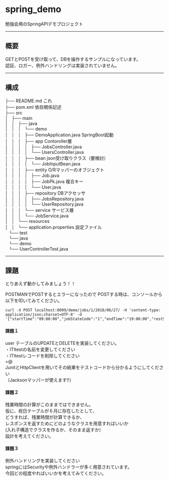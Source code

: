 # spring_demo

勉強会用のSpringAPIデモプロジェクト  

---
## 概要
GETとPOSTを受け取って、DBを操作するサンプルになっています。  
認証、ロガー、例外ハンドリングは実装されていません。

---
## 構成
├── README.md	                    これ  
├── pom.xml		                     依存関係記述  
├── src  
│   ├── main  
│   │   ├── java  
│   │   │   └── demo  
│   │   │       ├── DemoApplication.java      SpringBoot起動  
│   │   │       ├── app							Contoroller層  
│   │   │       │   ├── JobsController.java  
│   │   │       │   └── UsersController.java  
│   │   │       ├── bean							json受け取りクラス（要検討）  
│   │   │       │   └── JobInputBean.java  
│   │   │       ├── entity						O/Rマッパーのオブジェクト  
│   │   │       │   ├── Job.java  
│   │   │       │   ├── JobPk.java				複合キー  
│   │   │       │   └── User.java  
│   │   │       ├── repository					DBアクセッサ  
│   │   │       │   ├── JobsRepository.java  
│   │   │       │   └── UserRepository.java  
│   │   │       └── service						サービス層  
│   │   │           └── JobService.java  
│   │   └── resources  
│   │       └── application.properties			設定ファイル  
   └── test  
       └── java  
           └── demo  
               └── UserControllerTest.java  

---
## 課題
とりあえず動かしてみましょう！！

POSTMANでPOSTするとエラーになったので
POSTする時は、コンソールから以下を叩いてみてください。

```
curl -X POST localhost:8099/demo/jobs/1/2018/06/27/ -H 'content-type: application/json;charset=UTF-8' -d '{"startTime":"09:00:00","jobStateCode":"1","endTime":"19:00:00","restStartTime":"","restEndTime":"","jobStateName":""}'
```

#### 課題１
user テーブルのUPDATEとDELETEを実装してください。  
・ITItestの名前を変更してください  
・ITItestレコードを削除してください  
+@  
JunitとHttpClientを用いてその結果をテストコードから分かるようにしてください  
（Jacksonマッパーが使えます!!）  

#### 課題２  
残業時間の計算がこのままではできません。  
仮に、祝日テーブルが６月に存在したとして、  
どうすれば、残業時間が計算できるか、  
レスポンスを返すためにどのようなクラスを用意すればいいか  
(入れ子構造でクラスを作るか、そのまま返すか）  
設計を考えてください。  

#### 課題３  
例外ハンドリングを実装してください  
springにはSecurityや例外ハンドラーが多く用意されています。  
今回どの程度やればいいかを考えてみてください。
